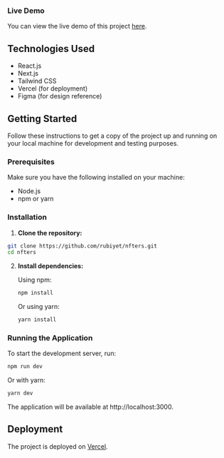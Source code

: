 ### Live Demo

You can view the live demo of this project [here](https://nfters-rubiyet.vercel.app/ "https://nfters-rubiyet.vercel.app/").

## Technologies Used

- React.js
- Next.js
- Tailwind CSS
- Vercel (for deployment)
- Figma (for design reference)

## Getting Started

Follow these instructions to get a copy of the project up and running on your local machine for development and testing purposes.

### Prerequisites

Make sure you have the following installed on your machine:

- Node.js
- npm or yarn

### Installation

1. **Clone the repository:**

```bash
git clone https://github.com/rubiyet/nfters.git
cd nfters
```

2. **Install dependencies:**

   Using npm:

   ```bash
   npm install
   ```

   Or using yarn:

   ```bash
   yarn install
   ```

### Running the Application

To start the development server, run:

```bash
npm run dev
```

Or with yarn:

```bash
yarn dev
```

The application will be available at http://localhost:3000.


## Deployment

The project is deployed on [Vercel](https://vercel.com/new?utm_medium=default-template&filter=next.js&utm_source=create-next-app&utm_campaign=create-next-app-readme).

